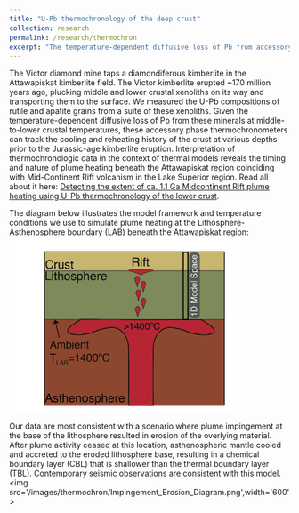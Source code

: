 ```yaml
---
title: "U-Pb thermochronology of the deep crust"
collection: research
permalink: /research/thermochron
excerpt: "The temperature-dependent diffusive loss of Pb from accessory phase minerals in deep crustal xenoliths record the billion-year cooling histories of the middle to lower crust. <br><img src='/images/thermochron/xenolith.jpg', width='400'>"
---
```


The Victor diamond mine taps a diamondiferous kimberlite in the Attawapiskat kimberlite field. The Victor kimberlite erupted ~170 million years ago, plucking middle and lower crustal xenoliths on its way and transporting them to the surface. We measured the U-Pb compositions of rutile and apatite grains from a suite of these xenoliths. Given the temperature-dependent diffusive loss of Pb from these minerals at middle-to-lower crustal temperatures, these accessory phase thermochronometers can track the cooling and reheating history of the crust at various depths prior to the Jurassic-age kimberlite eruption. Interpretation of thermochronologic data in the context of thermal models reveals the timing and nature of plume heating beneath the Attawapiskat region coinciding with Mid-Continent Rift volcanism in the Lake Superior region. Read all about it here: [Detecting the extent of ca. 1.1 Ga Midcontinent Rift plume heating using U-Pb thermochronology of the lower crust](https://pubs.geoscienceworld.org/gsa/geology/article/46/10/911/548171/Detecting-the-extent-of-ca-11-Ga-Midcontinent-Rift?guestAccessKey=386072c8-2e76-4f48-a034-2d9bd19de004).  

The diagram below illustrates the model framework and temperature conditions we use to simulate plume heating at the Lithosphere-Asthenosphere boundary (LAB) beneath the Attawapiskat region:
<img src='/images/thermochron/Plume_heating_only-01.png' width='400'>

Our data are most consistent with a scenario where plume impingement at the base of the lithosphere resulted in erosion of the overlying material. After plume activity ceased at this location, asthenospheric mantle cooled and accreted to the eroded lithosphere base, resulting in a chemical boundary layer (CBL) that is shallower than the thermal boundary layer (TBL). Contemporary seismic observations are consistent with this model. <img src='/images/thermochron/Impingement_Erosion_Diagram.png',width='600'>
